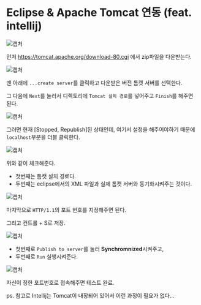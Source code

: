 # Eclipse & Apache Tomcat 연동 (feat. intellij)

![캡처](https://user-images.githubusercontent.com/55525868/107950020-7ebf8880-6fd9-11eb-9336-840f2424156f.PNG)

먼저 https://tomcat.apache.org/download-80.cgi 에서 zip파일을 다운받는다.

![캡처](https://user-images.githubusercontent.com/55525868/107950243-ce05b900-6fd9-11eb-92fa-c7ae72d4381d.PNG)

맨 아래에 `...create server`를 클릭하고 다운받은 버전 톰캣 서버를 선택한다.

그 다음에 `Next`를 눌러서 디렉토리에 `Tomcat 설치 경로`를 넣어주고 `Finish`를 해주면 된다.

![캡처](https://user-images.githubusercontent.com/55525868/107950479-191fcc00-6fda-11eb-9411-efd0e597daad.PNG)

그러면 현재 [Stopped, Republish]된 상태인데, 여기서 설정을 해주어야하기 때문에 `localhost`부분을 더블 클릭한다.

![캡처](https://user-images.githubusercontent.com/55525868/107950651-5edc9480-6fda-11eb-8382-7196b9127fe0.PNG)

위와 같이 체크해준다.

- 첫번째는 톰캣 설치 경로다.
- 두번째는 eclipse에서의 XML 파일과 실제 톰캣 서버와 동기화시켜주는 것이다.

![캡처](https://user-images.githubusercontent.com/55525868/107950834-aebb5b80-6fda-11eb-8517-b860786ab0eb.PNG)

마지막으로 `HTTP/1.1`의 포트 번호를 지정해주면 된다.

그리고 컨트롤 + S로 저장.

![캡처](https://user-images.githubusercontent.com/55525868/107950979-e4604480-6fda-11eb-86fa-ed2ab64ccf91.PNG)

- 첫번째로 `Publish to server`를 눌러 **Synchromnized**시켜주고,
- 두번째로 `Run` 실행시켜준다.

![캡처](https://user-images.githubusercontent.com/55525868/107951081-1c678780-6fdb-11eb-86eb-3f116e41b9bd.PNG)

자신이 정한 포트번호로 접속해주면 테스트 완료.

ps. 참고로 Intellij는 Tomcat이 내장되어 있어서 이런 과정이 필요가 없다...
